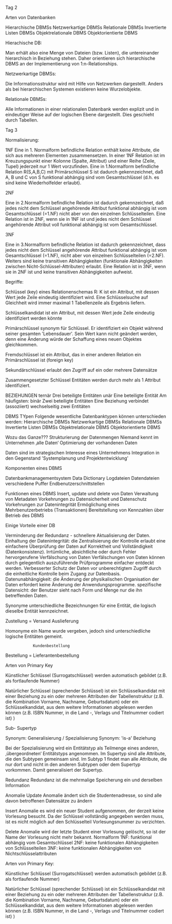 Tag 2

Arten von Datenbanken 

Hierarchische DBMSs
Netzwerkartige DBMSs
Relationale DBMSs
Invertierte Listen DBMSs
Objektrelationale DBMS
Objektorientierte DBMS

Hierachische DB:

Man erhält also eine Menge von Dateien (bzw. Listen), die untereinander hierarchisch in Beziehung stehen. Daher orientieren sich hierarchische DBMS an der Implementierung von 1:n-Relationships. 

Netzwerkartige DBMSs:

Die Informationsstruktur wird mit Hilfe von Netzwerken dargestellt. Anders als bei hierarchischen Systemen existieren keine Wurzelobjekte.

Relationale DBMSs:

Alle Informationen in einer relationalen Datenbank werden explizit und in eindeutiger Weise auf der logischen Ebene dargestellt. Dies geschieht durch Tabellen.

Tag 3

Normalisierung:

1NF
Eine in 1. Normalform befindliche Relation enthält keine Attribute, die sich aus mehreren Elementen zusammensetzen.
In einer 1NF Relation ist im Kreuzungspunkt einer Kolonne (Spalte, Attribut) und einer Reihe (Zeile, Tupel) jederzeit nur 1 Wert vorzufinden.
Eine in 1.Normalform befindliche Relation R(S,A,B,C) mit Primärschlüssel S ist dadurch gekennzeichnet, daß A, B und C von S funktional abhängig sind vom Gesamtschlüssel (d.h. es sind keine Wiederholfelder erlaubt).

2NF

Eine in 2.Normalform befindliche Relation ist dadurch gekennzeichnet, daß jedes nicht dem Schlüssel angehörende Attribut funktional abhängig ist vom Gesamtschlüssel (=1.NF) nicht aber von den einzelnen Schlüsselteilen.
Eine Relation ist in 2NF, wenn sie in 1NF ist und jedes nicht dem Schlüssel angehörende Attribut voll funktional abhängig ist vom Gesamtschlüssel.

3NF

Eine in 3.Normalform befindliche Relation ist dadurch gekennzeichnet, dass jedes nicht dem Schlüssel angehörende Attribut funktional abhängig ist vom Gesamtschlüssel (=1.NF), nicht aber von einzelnen Schlüsselteilen (=2.NF). Weiters sind keine transitiven Abhängigkeiten (funktionale Abhängigkeiten zwischen Nicht-Schlüssel-Attributen) erlaubt.
Eine Relation ist in 3NF, wenn sie in 2NF ist und keine transitiven Abhängigkeiten aufweist.

Begriffe:

Schlüssel (key) eines Relationenschemas R: K
ist ein Attribut, mit dessen Wert jede Zeile eindeutig identifiziert wird. Eine Schlüsselsuche auf Gleichheit wird immer maximal 1 Tabellenzeile als Ergebnis liefern.

Schlüsselkandidat
ist ein Attribut, mit dessen Wert jede Zeile eindeutig identifiziert werden könnte

Primärschlüssel
synonym für Schlüssel. Er identifiziert ein Objekt während seiner gesamten 'Lebensdauer'. Sein Wert kann nicht geändert werden, denn eine Änderung würde der Schaffung eines neuen Objektes gleichkommen.

Fremdschlüssel
ist ein Attribut, das in einer anderen Relation ein Primärschlüssel ist (foreign key)

Sekundärschlüssel
erlaubt den Zugriff auf ein oder mehrere Datensätze

Zusammengesetzter Schlüssel
Entitäten werden durch mehr als 1 Attribut identifiziert.

BEZIEHUNGEN
ternär
  Drei beteiligte Entitäten
unär
  Eine beteiligte Entität
 Am häufigsten: binär
  Zwei beteiligte Entitäten
Eine Beziehung verbindet (assoziiert) wechselseitig zwei Entitäten

DBMS TYpen
Folgende wesentliche Datenbanktypen können unterschieden werden:
Hierarchische DBMSs
Netzwerkartige DBMSs
Relationale DBMSs
Invertierte Listen DBMSs
Objektrelationale DBMS
Objektorientierte DBMS

Wozu das Ganze???
Strukturierung der Datenmengen
Niemand kennt im Unternehmen ‚alle Daten‘
Optimierung der vorhandenen Daten

Daten sind im strategischen Interesse eines Unternehmens
Integration in den Gegenstand 'Systemplanung und Projektentwicklung'

Komponenten eines DBMS

Datenbankmanagementsystem
Data Dictionary
Logdateien
Datendateien
verschiedene Puffer 
Endbenutzerschnittstellen

Funktionen eines DBMS
Insert, update und delete von Daten
Verwaltung von Metadaten
Vorkehrungen zu Datensicherheit und Datenschutz
Vorkehrungen zur Datenintegrität
Ermöglichung eines Mehrbenutzerbetriebs (Transaktionen)
Bereitstellung von Kennzahlen über Betrieb des DBMS

Einige Vorteile einer DB

Verminderung der Redundanz - schnellere Aktualisierung der Daten.
Einhaltung der Datenintegrität: die Zentralisierung der Kontrolle erlaubt eine  einfachere Überprüfung der Daten auf
Korrektheit und Vollständigkeit  (Datenkonsistenz).
Irrtümliche, absichtliche oder durch Fehler hervorgerufene Verfälschung von Daten
Verfälschungen von Daten können durch gelegentlich auszuführende Prüfprogramme einfacher entdeckt werden.
Verbesserter Schutz der Daten vor unberechtigtem Zugriff durch die einheitliche Kontrolle beim Zugang zur Datenbasis.
Datenunabhängigkeit: die Änderung der physikalischen Organisation der Daten erfordert keine Änderung der  Anwendungsprogramme.
spezifische Datensicht: der Benutzer sieht nach Form und Menge nur die ihn betreffenden Daten.

Synonyme
unterschiedliche Bezeichnungen für eine Entität, die logisch dieselbe Entität kennzeichnet.

Zustellung
                  = Versand
Auslieferung

Homonyme
ein Name wurde vergeben, jedoch sind unterschiedliche logische Entitäten gemeint.
   
                Kundenbestellung
Bestellung  =
                Lieferantenbestellung

Arten von Primary Key

Künstlicher Schlüssel (Surrogatschlüssel)
werden automatisch gebildet (z.B. als fortlaufende Nummer)

Natürlicher Schlüssel (sprechender Schlüssel)
ist ein Schlüsselkandidat mit einer Beziehung zu ein oder mehreren Attributen der Tabellenstruktur (z.B. die Kombination Vorname, Nachname, Geburtsdatum) oder ein Schlüsselkandidat, aus dem weitere Informationen abgelesen werden können  (z.B. ISBN Nummer, in die Land -, Verlags und Titelnummer codiert ist) )

Sub- Supertyp

Synonym: Generalisierung / Spezialisierung
Synonym: 'is-a' Beziehung

Bei der Spezialisierung wird ein Entitätstyp als Teilmenge eines anderen, ‚übergeordneten‘ Entitätstyps angenommen. Im Supertyp sind alle Attribute, die den Subtypen gemeinsam sind. Im Subtyp 1 findet man alle Attribute, die nur dort und nicht in den anderen Subtypen oder dem Supertyp vorkommen. Damit generalisiert der Supertyp.

Redundanz
Redundanz ist die mehrmalige Speicherung ein und derselben Information

Anomalie
Update Anomalie
ändert sich die Studentenadresse, so sind alle davon betroffenen Datensätze zu ändern

Insert Anomalie
es wird ein neuer Student aufgenommen, der derzeit keine Vorlesung besucht. Da der Schlüssel vollständig angegeben werden muss, ist es nicht möglich auf den Schlüsselteil Vorlesungsnummer zu verzichten.

Delete Anomalie
wird der letzte Student einer Vorlesung gelöscht, so ist der Name der Vorlesung nicht mehr bekannt.
Normalform
1NF: funktional abhängig vom Gesamtschlüssel
2NF: keine funktionalen Abhängigkeiten von Schlüsselteilen
3NF: keine funktionalen Abhängigkeiten von Nichtschlüsselattributen





Arten von Primary Key:

Künstlicher Schlüssel (Surrogatschlüssel)
werden automatisch gebildet (z.B. als fortlaufende Nummer)

Natürlicher Schlüssel (sprechender Schlüssel)
ist ein Schlüsselkandidat mit einer Beziehung zu ein oder mehreren Attributen der Tabellenstruktur (z.B. die Kombination Vorname, Nachname, Geburtsdatum) oder ein Schlüsselkandidat, aus dem weitere Informationen abgelesen werden können  (z.B. ISBN Nummer, in die Land -, Verlags und Titelnummer codiert ist) )


